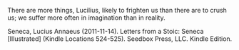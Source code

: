 There are more things, Lucilius, likely to frighten us than there are to crush us; we suffer more often in imagination than in reality.

Seneca, Lucius Annaeus (2011-11-14). Letters from a Stoic: Seneca [Illustrated] (Kindle Locations 524-525). Seedbox Press, LLC. Kindle Edition.